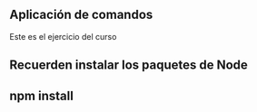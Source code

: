 ## Aplicación de comandos 

Este es el ejercicio del curso


Recuerden instalar los paquetes de Node
----
npm install
----